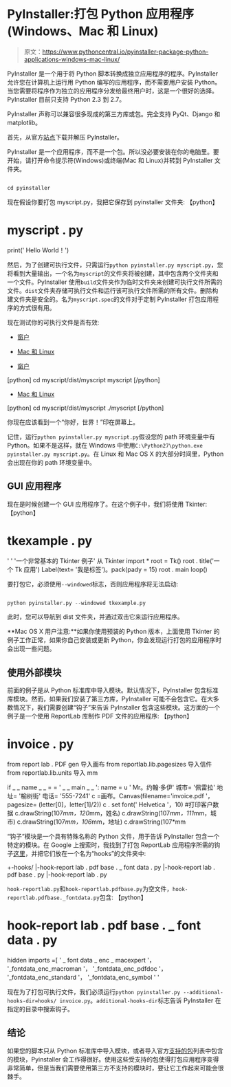 # PyInstaller:打包 Python 应用程序(Windows、Mac 和 Linux)

> 原文：<https://www.pythoncentral.io/pyinstaller-package-python-applications-windows-mac-linux/>

PyInstaller 是一个用于将 Python 脚本转换成独立应用程序的程序。PyInstaller 允许您在计算机上运行用 Python 编写的应用程序，而不需要用户安装 Python。当您需要将程序作为独立的应用程序分发给最终用户时，这是一个很好的选择。PyInstaller 目前只支持 Python 2.3 到 2.7。

PyInstaller 声称可以兼容很多现成的第三方库或包。完全支持 PyQt、Django 和 matplotlib。

首先，从官方[站点](http://www.pyinstaller.org/ "PyInstaller Official Site")下载并解压 PyInstaller。

PyInstaller 是一个应用程序，而不是一个包。所以没必要安装在你的电脑里。要开始，请打开命令提示符(Windows)或终端(Mac 和 Linux)并转到 PyInstaller 文件夹。

```py

cd pyinstaller

```

现在假设你要打包 myscript.py，我把它保存到 pyinstaller 文件夹:
【python】
# myscript . py
print(' Hello World！')

然后，为了创建可执行文件，只需运行`python pyinstaller.py myscript.py`，您将看到大量输出，一个名为`myscript`的文件夹将被创建，其中包含两个文件夹和一个文件。PyInstaller 使用`build`文件夹作为临时文件夹来创建可执行文件所需的文件。`dist`文件夹存储可执行文件和运行该可执行文件所需的所有文件。删除构建文件夹是安全的。名为`myscript.spec`的文件对于定制 PyInstaller 打包应用程序的方式很有用。

现在测试你的可执行文件是否有效:

*   [窗户](#custom-tab-0-windows)
*   [Mac 和 Linux](#custom-tab-0-mac-and-linux)

*   [窗户](#)

[python]
cd myscript/dist/myscript
myscript
[/python]

*   [Mac 和 Linux](#)

[python]
cd myscript/dist/myscript
./myscript
[/python]

你现在应该看到一个“你好，世界！”印在屏幕上。

记住，运行`python pyinstaller.py myscript.py`假设您的 path 环境变量中有 Python。如果不是这样，就在 Windows 中使用`C:\Python27\python.exe pyinstaller.py myscript.py`。在 Linux 和 Mac OS X 的大部分时间里，Python 会出现在你的 path 环境变量中。

## GUI 应用程序

现在是时候创建一个 GUI 应用程序了。在这个例子中，我们将使用 Tkinter:
【python】
# tkexample . py
' ' '一个非常基本的 Tkinter 例子'
从 Tkinter import *
root = Tk()
root . title('一个 Tk 应用')
Label(text= '我是标签')。pack(pady = 15)
root . main loop()

要打包它，必须使用`--windowed`标志，否则应用程序将无法启动:

```py

python pyinstaller.py --windowed tkexample.py

```

此时，您可以导航到 dist 文件夹，并通过双击它来运行应用程序。

**Mac OS X 用户注意:**如果你使用预装的 Python 版本，上面使用 Tkinter 的例子工作正常，如果你自己安装或更新 Python，你会发现运行打包的应用程序时会出现一些问题。

## 使用外部模块

前面的例子是从 Python 标准库中导入模块。默认情况下，PyInstaller 包含标准库模块。然而，如果我们安装了第三方库，PyInstaller 可能不会包含它。在大多数情况下，我们需要创建“钩子”来告诉 PyInstaller 包含这些模块。这方面的一个例子是一个使用 ReportLab 库制作 PDF 文件的应用程序:
【python】
# invoice . py
from report lab . PDF gen 导入画布
from reportlab.lib.pagesizes 导入信件
from reportlab.lib.units 导入 mm

if _ _ name _ _ = = ' _ _ main _ _ ':
name = u ' Mr。约翰·多伊'
城市= '佩雷拉'
地址= '榆树街'
电话= '555-7241'
c =画布。Canvas(filename='invoice.pdf '，pagesize= (letter[0]，letter[1]/2))
c . set font(' Helvetica '，10)
#打印客户数据
c.drawString(107*mm，120*mm，姓名)
c.drawString(107*mm，111*mm，城市)
c.drawString(107*mm，106*mm，地址)
c.drawString(107*mm

“钩子”模块是一个具有特殊名称的 Python 文件，用于告诉 PyInstaller 包含一个特定的模块。在 Google 上搜索时，我找到了打包 ReportLab 应用程序所需的钩子[这里](https://github.com/pyinstaller/pyinstaller/tree/develop/PyInstaller/hooks)，并把它们放在一个名为“hooks”的文件夹中:

+-hooks/
|-hook-report lab . pdf base . _ font data . py
|-hook-report lab . pdf base . py
|-hook-report lab . py

`hook-reportlab.py`和`hook-reportlab.pdfbase.py`为空文件，`hook-reportlab.pdfbase._fontdata.py`包含:
【python】
# hook-report lab . pdf base . _ font data . py
hidden imports =[
' _ font data _ enc _ macexpert '，
'_fontdata_enc_macroman '，
'_fontdata_enc_pdfdoc '，
'_fontdata_enc_standard '，
'_fontdata_enc_symbol ' '

现在为了打包可执行文件，我们必须运行`python pyinstaller.py --additional-hooks-dir=hooks/ invoice.py`。`additional-hooks-dir`标志告诉 PyInstaller 在指定的目录中搜索钩子。

## 结论

如果您的脚本只从 Python 标准库中导入模块，或者导入官方[支持的包](https://docs.microsoft.com/en-us/power-bi/connect-data/service-python-packages-support "Supported Packages - Pyinstaller")列表中包含的模块，Pyinstaller 会工作得很好。使用这些受支持的包使得打包应用程序变得非常简单，但是当我们需要使用第三方不支持的模块时，要让它工作起来可能会很棘手。